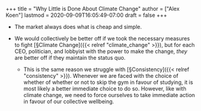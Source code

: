 +++
title = "Why Little is Done About Climate Change"
author = ["Alex Koen"]
lastmod = 2020-09-09T16:05:49-07:00
draft = false
+++

-   The market always does what is cheap and simple.

-   We would collectively be better off if we took the necessary measures to fight [§Climate Change]({{< relref "climate_change" >}}), but for each CEO, politician, and lobbyist with the power to make the change, _they_ are better off if they maintain the status quo.
    -   This is the same reason we struggle with [§Consistency]({{< relref "consistency" >}}). Whenever we are faced with the choice of whether of whether or not to skip the gym in favour of studying, it is most likely a better immediate choice to do so. However, like with climate change, we need to force ourselves to take immediate action in favour of our collective wellbeing.
